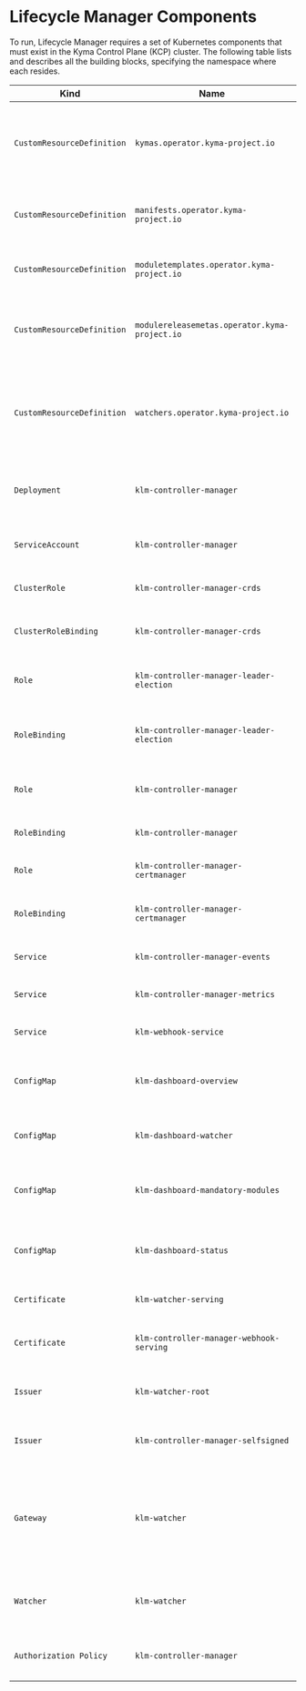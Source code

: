 # Lifecycle Manager Components

To run, Lifecycle Manager requires a set of Kubernetes components that must exist in the Kyma Control Plane (KCP) cluster. The following table lists and describes all the building blocks, specifying the namespace where each resides.

| Kind                       | Name                                          | Namespace      | Description                                                                                            |
|----------------------------|-----------------------------------------------|----------------|--------------------------------------------------------------------------------------------------------|
| `CustomResourceDefinition` | `kymas.operator.kyma-project.io`              | Cluster-wide   | Custom Resource Definition (CRD) for managing Kyma custom resources.                                   |
| `CustomResourceDefinition` | `manifests.operator.kyma-project.io`          | Cluster-wide   | CRD for module deployment and image configurations.                                                    |
| `CustomResourceDefinition` | `moduletemplates.operator.kyma-project.io`    | Cluster-wide   | CRD for defining module images and resources.                                                          |
| `CustomResourceDefinition` | `modulereleasemetas.operator.kyma-project.io` | Cluster-wide   | CRD for mapping module versions to corresponding channels.                                             |
| `CustomResourceDefinition` | `watchers.operator.kyma-project.io`           | Cluster-wide   | CRD for watching changes on specified resources in the SAP BTP, Kyma runtime (SKR) clusters.           |
| `Deployment`               | `klm-controller-manager`                      | `kcp-system`   | Main controller logic for managing all Kyma resources.                                                 |
| `ServiceAccount`           | `klm-controller-manager`                      | `kcp-system`   | Main controller's service account.                                                                     |
| `ClusterRole`              | `klm-controller-manager-crds`                 | Cluster-wide   | Grants permissions to manage CRDs.                                                                     |
| `ClusterRoleBinding`       | `klm-controller-manager-crds`                 | Cluster-wide   | Binds a CRD's role to its service account.                                                                |
| `Role`                     | `klm-controller-manager-leader-election`      | `kcp-system`   | Grants permission for a leader election.                                                                 |
| `RoleBinding`              | `klm-controller-manager-leader-election`      | `kcp-system`   | Binds the leader election role to a service account.                                                         |
| `Role`                     | `klm-controller-manager`                      | `kcp-system`   | Role for accessing runtime resources.                                                                  |
| `RoleBinding`              | `klm-controller-manager`                      | `kcp-system`   | Binds manager role to service account.                                                                 |
| `Role`                     | `klm-controller-manager-certmanager`          | `istio-system` | Role for cert-manager integration.                                                                     |
| `RoleBinding`              | `klm-controller-manager-certmanager`          | `istio-system` | Binds cert-manager role to service account.                                                            |
| `Service`                  | `klm-controller-manager-events`               | `kcp-system`   | Exposes controller events.                                                                             |
| `Service`                  | `klm-controller-manager-metrics`              | `kcp-system`   | Exposes controller metrics.                                                                            |
| `Service`                  | `klm-webhook-service`                         | `kcp-system`   | Exposes controller webhook.                                                                            |
| `ConfigMap`                | `klm-dashboard-overview`                      | `kcp-system`   | Grafana dashboard config for overview panel.                                                           |
| `ConfigMap`                | `klm-dashboard-watcher`                       | `kcp-system`   | Grafana dashboard config for watcher view.                                                             |
| `ConfigMap`                | `klm-dashboard-mandatory-modules`             | `kcp-system`   | Grafana dashboard config for the mandatory modules view.                                                   |
| `ConfigMap`                | `klm-dashboard-status`                        | `kcp-system`   | Grafana dashboard config for modules status view.                                                      |
| `Certificate`              | `klm-watcher-serving`                         | `istio-system` | Self-signed watcher certificate.                                                                       |
| `Certificate`              | `klm-controller-manager-webhook-serving`      | `kcp-system`   | Lifecycle Manager webhook certificate.                                                                 |
| `Issuer`                   | `klm-watcher-root`                            | `istio-system` | Issues the self-signed watcher certificates.                                                           |
| `Issuer`                   | `klm-controller-manager-selfsigned`           | `kcp-system`   | Issues the webhook serving certificates.                                                               |
| `Gateway`                  | `klm-watcher `                                | `kcp-system`   | Istio gateway that exposes the watcher endpoint over HTTPS for secure communication with SKR clusters. |
| `Watcher`                  | `klm-watcher`                                 | `kcp-system`   | Watches the changes done to remote Kyma custom resource.                                               |
| `Authorization Policy`     | `klm-controller-manager`                      | `kcp-system`   | Policy to allow access to metrics and webhooks.                                                        |




